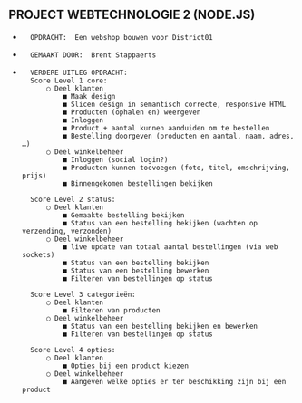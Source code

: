 PROJECT WEBTECHNOLOGIE 2 (NODE.JS)
------------------------------------

*       OPDRACHT:  Een webshop bouwen voor District01

*       GEMAAKT DOOR:  Brent Stappaerts   

*       VERDERE UITLEG OPDRACHT:
        Score Level 1 core:
            ○ Deel klanten
                ■ Maak design
                ■ Slicen design in semantisch correcte, responsive HTML
                ■ Producten (ophalen en) weergeven
                ■ Inloggen
                ■ Product + aantal kunnen aanduiden om te bestellen
                ■ Bestelling doorgeven (producten en aantal, naam, adres, …)
            ○ Deel winkelbeheer
                ■ Inloggen (social login?)
                ■ Producten kunnen toevoegen (foto, titel, omschrijving, prijs)
                ■ Binnengekomen bestellingen bekijken
                    
        Score Level 2 status:
            ○ Deel klanten
                ■ Gemaakte bestelling bekijken
                ■ Status van een bestelling bekijken (wachten op verzending, verzonden)
            ○ Deel winkelbeheer
                ■ live update van totaal aantal bestellingen (via web sockets)
                ■ Status van een bestelling bekijken
                ■ Status van een bestelling bewerken
                ■ Filteren van bestellingen op status
        
        Score Level 3 categorieën:
            ○ Deel klanten
                ■ Filteren van producten
            ○ Deel winkelbeheer
                ■ Status van een bestelling bekijken en bewerken
                ■ Filteren van bestellingen op status
        
        Score Level 4 opties:
            ○ Deel klanten
                ■ Opties bij een product kiezen
            ○ Deel winkelbeheer
                ■ Aangeven welke opties er ter beschikking zijn bij een product


